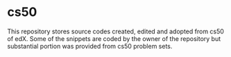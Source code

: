 # cs50

This repository stores source codes created, edited and adopted from cs50 of edX.
Some of the snippets are coded by the owner of the repository but substantial portion was provided from cs50 problem sets.
